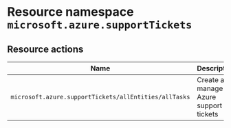 # Resource namespace `microsoft.azure.supportTickets`
## Resource actions
|Name|Description|Privileged|
|-|-|-|
|`microsoft.azure.supportTickets/allEntities/allTasks`|Create and manage Azure support tickets|False|
